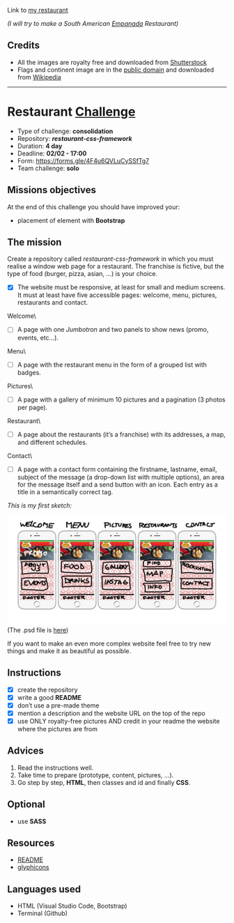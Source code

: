 Link to [my restaurant](https://luisromeroaraya.github.io/restaurant-css-framework/)

*(I will try to make a South American [Empanada](https://en.wikipedia.org/wiki/Empanada) Restaurant)*

## Credits
* All the images are royalty free and downloaded from [Shutterstock](https://www.shutterstock.com)
* Flags and continent image are in the [public domain](https://en.wikipedia.org/wiki/Public_domain) and downloaded from [Wikipedia](https://www.wikipedia.org)

<hr>

# Restaurant [Challenge](https://github.com/becodeorg/BXL-Swartz-4-27/blob/master/1.The-Field/6.Bootstrap/restaurant.adoc)
* Type of challenge: **consolidation**
* Repository: **_restaurant-css-framework_**
* Duration: **4 day**
* Deadline: **02/02 - 17:00**
* Form: https://forms.gle/4F4u6QVLuCySSfTg7
* Team challenge: **solo**

## Missions objectives
At the end of this challenge you should have improved your:
* placement of element with **Bootstrap**

## The mission
Create a repository called *restaurant-css-framework* in which you must realise a window web page for a restaurant. The franchise is fictive, but the type of food (burger, pizza, asian, …) is your choice.

- [x] The website must be responsive, at least for small and medium screens. It must at least have five accessible pages: welcome, menu, pictures, restaurants and contact.

Welcome\
- [ ] A page with one *Jumbotron* and two panels to show news (promo, events, etc…).

Menu\
- [ ] A page with the restaurant menu in the form of a grouped list with badges.

Pictures\
- [ ] A page with a gallery of minimum 10 pictures and a pagination (3 photos per page).

Restaurant\
- [ ] A page about the restaurants (it’s a franchise) with its addresses, a map, and different schedules.

Contact\
- [ ] A page with a contact form containing the firstname, lastname, email, subject of the message (a drop-down list with multiple options), an area for the message itself and a send button with an icon. Each entry as a title in a semantically correct tag.

*This is my first sketch:*

![mockup](Mockup.jpg)
(The .psd file is [here](Mockup.psd))

If you want to make an even more complex website feel free to try new things and make it as beautiful as possible.

## Instructions
- [x] create the repository
- [x] write a good **README**
- [x] don’t use a pre-made theme
- [x] mention a description and the website URL on the top of the repo
- [x] use ONLY royalty-free pictures AND credit in your readme the website where the pictures are from

## Advices
1. Read the instructions well.
1. Take time to prepare (prototype, content, pictures, …).
1. Go step by step, **HTML**, then classes and id and finally **CSS**.

## Optional
* use **SASS**

## Resources
* [README](https://tinyurl.com/y2nlxere)
* [glyphicons](http://glyphicons.com/)

## Languages used
* HTML (Visual Studio Code, Bootstrap)
* Terminal (Github)
